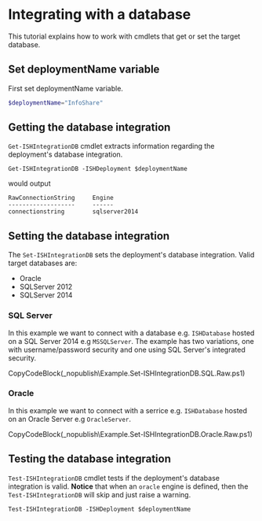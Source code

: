 ﻿# Integrating with a database
 
This tutorial explains how to work with cmdlets that get or set the target database. 
 
## Set deploymentName variable
First set deploymentName variable.

```powershell
$deploymentName="InfoShare"
```

## Getting the database integration

`Get-ISHIntegrationDB` cmdlet extracts information regarding the deployment's database integration.

```
Get-ISHIntegrationDB -ISHDeployment $deploymentName
```

would output 

```text
RawConnectionString     Engine
-------------------     ------
connectionstring        sqlserver2014
```

## Setting the database integration

The `Set-ISHIntegrationDB` sets the deployment's database integration. Valid target databases are:

- Oracle
- SQLServer 2012
- SQLServer 2014

### SQL Server 

In this example we want to connect with a database e.g. `ISHDatabase` hosted on a SQL Server 2014 e.g `MSSQLServer`. The example has two variations, one with username/password security and one using SQL Server's integrated security.

CopyCodeBlock(_nopublish\Example.Set-ISHIntegrationDB.SQL.Raw.ps1)

### Oracle

In this example we want to connect with a serrice e.g. `ISHDatabase` hosted on an Oracle Server e.g `OracleServer`.

CopyCodeBlock(_nopublish\Example.Set-ISHIntegrationDB.Oracle.Raw.ps1)

## Testing the database integration

`Test-ISHIntegrationDB` cmdlet tests if the deployment's database integration is valid. **Notice** that when an `oracle` engine is defined, then the `Test-ISHIntegrationDB` will skip and just raise a warning.

```
Test-ISHIntegrationDB -ISHDeployment $deploymentName
```